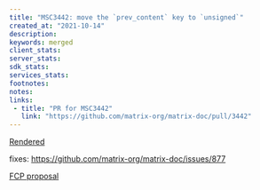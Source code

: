```yaml
---
title: "MSC3442: move the `prev_content` key to `unsigned`"
created_at: "2021-10-14"
description:
keywords: merged
client_stats:
server_stats:
sdk_stats:
services_stats:
footnotes:
notes:
links:
 - title: "PR for MSC3442"
   link: "https://github.com/matrix-org/matrix-doc/pull/3442"
---
```

[Rendered](https://github.com/matrix-org/matrix-doc/blob/main/proposals/3442-move-prev-content.md)

fixes: https://github.com/matrix-org/matrix-doc/issues/877

[FCP proposal](https://github.com/matrix-org/matrix-doc/pull/3442#issuecomment-944052117)
